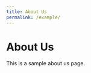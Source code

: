 ```yaml
---
title: About Us
permalink: /example/
---
```

<h1>About Us</h1>
<p>This is a sample about us page.</p>
